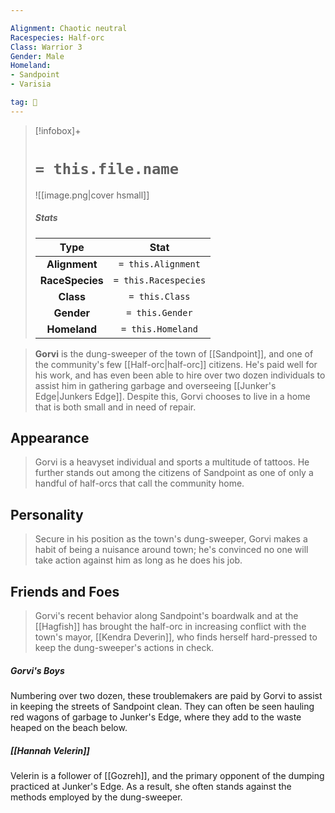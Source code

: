 ```yaml
---

Alignment: Chaotic neutral
Racespecies: Half-orc
Class: Warrior 3
Gender: Male
Homeland:
- Sandpoint
- Varisia

tag: 👤️
---
```


> [!infobox]+
> #  `= this.file.name`
> ![[image.png|cover hsmall]]
> ##### Stats
> Type | Stat |
> :---: |:---:|
> **Alignment** | `= this.Alignment` |
> **RaceSpecies** | `= this.Racespecies` |
> **Class** | `= this.Class` |
> **Gender** | `= this.Gender` |
> **Homeland** | `= this.Homeland` |



> **Gorvi** is the dung-sweeper of the town of [[Sandpoint]], and one of the community's few [[Half-orc|half-orc]] citizens. He's paid well for his work, and has even been able to hire over two dozen individuals to assist him in gathering garbage and overseeing [[Junker's Edge|Junkers Edge]]. Despite this, Gorvi chooses to live in a home that is both small and in need of repair.



## Appearance

> Gorvi is a heavyset individual and sports a multitude of tattoos. He further stands out among the citizens of Sandpoint as one of only a handful of half-orcs that call the community home.


## Personality

> Secure in his position as the town's dung-sweeper, Gorvi makes a habit of being a nuisance around town; he's convinced no one will take action against him as long as he does his job.


## Friends and Foes

> Gorvi's recent behavior along Sandpoint's boardwalk and at the [[Hagfish]] has brought the half-orc in increasing conflict with the town's mayor, [[Kendra Deverin]], who finds herself hard-pressed to keep the dung-sweeper's actions in check.


##### Gorvi's Boys

Numbering over two dozen, these troublemakers are paid by Gorvi to assist in keeping the streets of Sandpoint clean. They can often be seen hauling red wagons of garbage to Junker's Edge, where they add to the waste heaped on the beach below.

##### [[Hannah Velerin]]

Velerin is a follower of [[Gozreh]], and the primary opponent of the dumping practiced at Junker's Edge. As a result, she often stands against the methods employed by the dung-sweeper.






